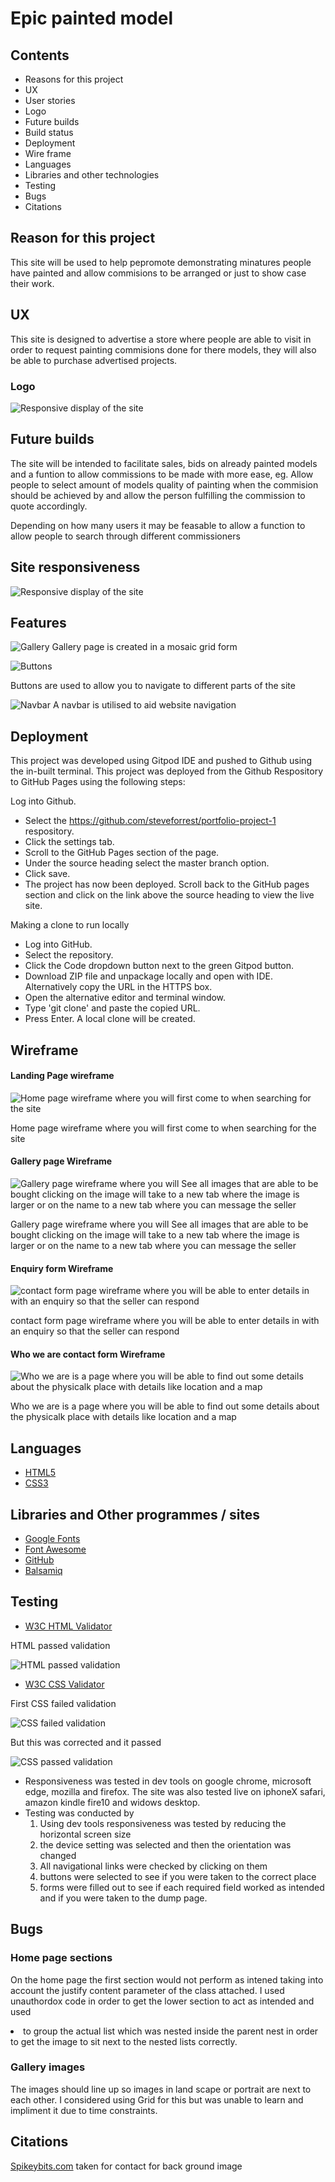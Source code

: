 # Epic painted model

## Contents

* Reasons for this project
* UX
* User stories
* Logo
* Future builds
* Build status
* Deployment
* Wire frame
* Languages
* Libraries and other technologies
* Testing
* Bugs
* Citations


## Reason for this project 

This site will be used to help pepromote demonstrating minatures people have painted and allow commisions to be arranged or just to show case their work.


## UX

This site is designed to advertise a store where people are able to visit in order to request painting commisions done for there models, they will also be able to purchase advertised projects.

### Logo

![Responsive display of the site](assets/Readme-images/Logo.png)

## Future builds 

The site will be intended to facilitate sales, bids on already painted models and a funtion to allow commissions to be made with more ease, eg. Allow people to select amount of models quality of painting when the commision should be achieved by and allow the person fulfilling the commission to quote accordingly.

Depending on how many users it may be feasable to allow a function to allow people to search through different commissioners

## Site responsiveness

![Responsive display of the site](assets/Readme-images/amiresponive.png)

## Features

![Gallery](assets/Readme-images/gallery.png)
Gallery page is created in a mosaic grid form

![Buttons](assets/Readme-images/buttons.png)

Buttons are used to allow you to navigate to different parts of the site

![Navbar](assets/Readme-images/navbar.png)
A navbar is utilised to aid website navigation

## Deployment

This project was developed using Gitpod IDE and pushed to Github using the in-built terminal.
This project was deployed from the Github Respository to GitHub Pages using the following steps:

Log into Github.
* Select the https://github.com/steveforrest/portfolio-project-1 respository.
* Click the settings tab.
* Scroll to the GitHub Pages section of the page.
* Under the source heading select the master branch option.
* Click save.
* The project has now been deployed. Scroll back to the GitHub pages section and click on the link above the source heading to view the live site.

Making a clone to run locally
* Log into GitHub.
* Select the repository.
* Click the Code dropdown button next to the green Gitpod button.
* Download ZIP file and unpackage locally and open with IDE. Alternatively copy the URL in the HTTPS box.
* Open the alternative editor and terminal window.
* Type 'git clone' and paste the copied URL.
* Press Enter. A local clone will be created.

## Wireframe 

#### Landing Page wireframe

![Home page wireframe where you will first come to when searching for the site](assets/Readme-images/wireframe-first-project1.png)

Home page wireframe where you will first come to when searching for the site

#### Gallery page Wireframe

![Gallery page wireframe where you will See all images that are able to be bought clicking on the image will take to a new tab where the image is larger or on the name to a new tab where you can message the seller](assets/Readme-images/wireframe-gallery.png)

Gallery page wireframe where you will See all images that are able to be bought clicking on the image will take to a new tab where the image is larger or on the name to a new tab where you can message the seller

#### Enquiry form Wireframe

![contact form page wireframe where you will be able to enter details in with an enquiry so that the seller can respond](assets/Readme-images/wireframe-contact-form.png)

contact form page wireframe where you will be able to enter details in with an enquiry so that the seller can respond

#### Who we are contact form Wireframe

![Who we are is a page where you will be able to find out some details about the physicalk place with details like location and a map](assets/Readme-images/wireframe-whower.png)

Who we are is a page where you will be able to find out some details about the physicalk place with details like location and a map

## Languages

* [HTML5](https://en.wikipedia.org/wiki/HTML5)
* [CSS3](https://en.wikipedia.org/wiki/CSS)

## Libraries and Other programmes / sites

* [Google Fonts](https://fonts.google.com/)
* [Font Awesome](https://fontawesome.com/)
* [GitHub](https://github.com/)
* [Balsamiq](https://balsamiq.com/)

## Testing

* [W3C HTML Validator](https://validator.w3.org/#validate_by_uri)

HTML passed validation

![HTML passed validation](assets/Readme-images/htmlpassvalid.png)

* [W3C CSS Validator](https://jigsaw.w3.org/css-validator/#validate_by_input)

First CSS failed validation 

![CSS failed validation](assets/Readme-images/cssfailvalid.png)

But this was corrected and it passed

![CSS passed validation](assets/Readme-images/csspassvalid.png)

* Responsiveness was tested in dev tools on google chrome, microsoft edge, mozilla and firefox. The site was also tested live on iphoneX safari, amazon kindle fire10 and widows desktop.
* Testing was conducted by
  1. Using dev tools responsiveness was tested by reducing the horizontal screen size
  2. the device setting was selected and then the orientation was changed
  3. All navigational links were checked by clicking on them
  4. buttons were selected to see if you were taken to the correct place
  5. forms were filled out to see if each required field worked as intended and if you were taken to the dump page.

## Bugs

### Home page sections

On the home page the first section would not perform as intened taking into account the justify content parameter of the class attached.
I used unauthordox code in order to get the lower section to act as intended and used <li> to group the actual list which was nested inside the parent nest in order to get the image to sit next to the nested lists correctly.

### Gallery images

The images should line up so images in land scape or portrait are next to each other. I considered using Grid for this but was unable to learn and impliment it due to time constraints.



## Citations

[Spikeybits.com](https://www.pinterest.co.uk/pin/491455378086406395/?d=t&mt=login) taken for contact for back ground image


